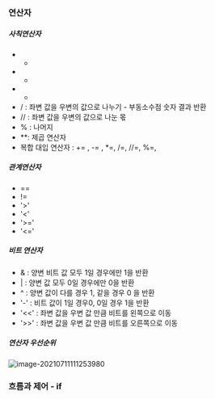### 연산자

##### 사칙연산자

- +
- -
- *
- / : 좌변 값을 우변의 값으로 나누기 - 부동소수점 숫자 결과 반환
- // : 좌변 값을 우변의 값으로 나눈 몫
- % : 나머지
- **: 제곱 연산자 
- 복합 대입 연산자 : += , -= , *=, /=, //=, %=, 



##### 관계연산자

- ==
- !=
- '>'
- '<'
- '>='
- '<='



##### 비트 연산자

- & : 양변 비트 값 모두 1일 경우에만 1을 반환
- | : 양변 값 모두 0일 경우에만 0을 반환
- ^ : 양변 값이 다를 경우 1, 같을 경우 0 을 반환
- '-' : 비트 값이 1일 경우0, 0일 경우 1을 반환
- '<<' : 좌변 값을 우변 값 만큼 비트를 왼쪽으로 이동
- '>>' : 좌변 값을 우변 값 만큼 비트를 오른쪽으로 이동



##### 연산자 우선순위

![image-20210711111253980](C:\Users\user\AppData\Roaming\Typora\typora-user-images\image-20210711111253980.png)







### 흐름과 제어 - if





